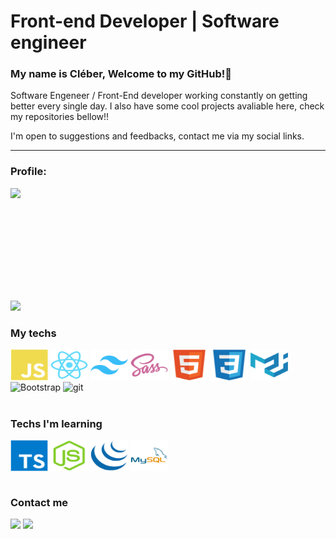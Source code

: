 ﻿

 # Front-end Developer | Software engineer

 ### My name is Cléber, Welcome to my GitHub!👋

Software Engeneer / Front-End developer working constantly on getting better every single day. I also have some cool projects avaliable here, check my repositories bellow!! 

I'm open to suggestions and feedbacks, contact me via my social links.

---

### Profile:


 <img style="display: block" height="180em" src="https://github-readme-stats-git-masterrstaa-rickstaa.vercel.app/api?username=Cleber-severo&&show_icons=true&theme=radical"/>
 <img height="190em" src="https://github-readme-stats-git-masterrstaa-rickstaa.vercel.app/api/top-langs/?username=Cleber-severo&layout=compact&langs_count=7&theme=radical"/>



### My techs
 <div style="display: inline_block">
  <img align="center" alt="Js" height="50" width="60" src="https://raw.githubusercontent.com/devicons/devicon/master/icons/javascript/javascript-plain.svg">
  <img align="center" alt="React" height="50" width="60" src="https://raw.githubusercontent.com/devicons/devicon/master/icons/react/react-original.svg">
  <img align="center" alt="Tailwind" height="50" width="60" src="https://github.com/devicons/devicon/blob/master/icons/tailwindcss/tailwindcss-plain.svg">
  <img align="center" alt="Sass" height="50" width="60" src="https://raw.githubusercontent.com/devicons/devicon/master/icons/sass/sass-original.svg">
  <img align="center" alt="HTML" height="50" width="60" src="https://raw.githubusercontent.com/devicons/devicon/master/icons/html5/html5-original.svg">
  <img align="center" alt="CSS" height="50" width="60" src="https://raw.githubusercontent.com/devicons/devicon/master/icons/css3/css3-original.svg">
  <img align="center" alt="MUI" height="50" width="60" src="https://raw.githubusercontent.com/devicons/devicon/master/icons/materialui/materialui-original.svg">
  <img align="center" alt="Bootstrap" height="50" width="60" src="https://cdn.jsdelivr.net/gh/devicons/devicon/icons/bootstrap/bootstrap-original.svg">
  <img align="center" alt="git" height="50" width="60" src="https://cdn.jsdelivr.net/gh/devicons/devicon/icons/git/git-original.svg">
  
</div>
<br>

### Techs I'm learning

<div style="display: inline_block">
<img align="center" alt="jQuery" height="50" width="60" src="https://raw.githubusercontent.com/devicons/devicon/master/icons/typescript/typescript-original.svg">
<img align="center" alt="Node" height="50" width="60" src="https://github.com/devicons/devicon/blob/master/icons/nodejs/nodejs-original.svg">
<img align="center" alt="jQuery" height="50" width="60" src="https://raw.githubusercontent.com/devicons/devicon/master/icons/jquery/jquery-original.svg">
<img align="center" alt="MySQL" height="50" width="60" src="https://raw.githubusercontent.com/devicons/devicon/master/icons/mysql/mysql-original-wordmark.svg">

 
</div>
 <br>


### Contact me 
<a href="mailto:clebersevero1998@gmail.com"><img src="https://img.shields.io/badge/Gmail-D14836?style=for-the-badge&logo=gmail&logoColor=white" target="_blank"></a> <a href="https://www.linkedin.com/in/cleber-severo/" target="_blank"><img src="https://img.shields.io/badge/-LinkedIn-%230077B5?style=for-the-badge&logo=linkedin&logoColor=white" target="_blank"></a>
<br>


